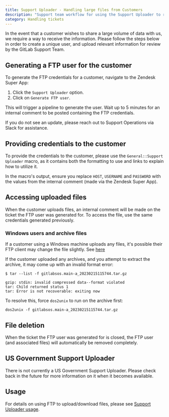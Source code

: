 ```yaml
---
title: Support Uploader - Handling large files from Customers
description: "Support team workflow for using the Support Uploader to receive large files from customers"
category: Handling tickets
---
```


In the event that a customer wishes to share a large volume of data with us, we require a way to receive the information.
Please follow the steps below in order to create a unique user, and upload relevant information for review by the GitLab Support Team.

## Generating a FTP user for the customer

To generate the FTP credentials for a customer, navigate to the Zendesk Super
App:

1. Click the `Support Uploader` option.
1. Click on `Generate FTP user`.

This will trigger a pipeline to generate the user. Wait up
to 5 minutes for an internal comment to be posted containing the FTP
credentials.

If you do not see an update, please reach out to Support Operations via Slack
for assistance.

## Providing credentials to the customer

To provide the credentials to the customer, please use the
`General::Support Uploader` macro, as it contains both the formatting to use and
links to explain how to utilize it.

In the macro's output, ensure you replace `HOST`, `USERNAME` and `PASSWORD` with
the values from the internal comment (made via the Zendesk Super App).

## Accessing uploaded files

When the customer uploads files, an internal comment will be made on the ticket
the FTP user was generated for. To access the file, use the same credentials
generated previously.

### Windows users and archive files

If a customer using a Windows machine uploads any files, it's possible their FTP
client may change the file slightly. See
[here](https://unix.stackexchange.com/questions/203151/remove-special-pattern-m-from-script-which-got-appended-after-ftp-from-windows)

If the customer uploaded any archives, and you attempt to extract the archive,
it may come up with an invalid format error:

```text
$ tar --list -f gitlabsos.main-a_20230215115744.tar.gz

gzip: stdin: invalid compressed data--format violated
tar: Child returned status 1
tar: Error is not recoverable: exiting now
```

To resolve this, force `dos2unix` to run on the archive first:

```text
dos2unix -f gitlabsos.main-a_20230215115744.tar.gz
```

## File deletion

When the ticket the FTP user was generated for is closed, the FTP user (and
associated files) will automatically be removed completely.

## US Government Support Uploader

There is not currently a US Government Support Uploader. Please check back in the
future for more information on it when it becomes available.

## Usage

For details on using FTP to upload/download files, please see
[Support Uploader usage](https://about.gitlab.com/support/providing-large-files/#support-uploader-usage).

